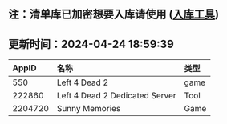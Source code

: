 ## 注：清单库已加密想要入库请使用 ([入库工具](https://github.com/BlankTMing/ManifestAutoUpdate/releases))

## 更新时间：2024-04-24 18:59:39
| AppID | 名称 | 类型  |
| :-------------------- | :----------------------------- | :----------- |
| 550 | Left 4 Dead 2| game |
| 222860 | Left 4 Dead 2 Dedicated Server| Tool |
| 2204720 | Sunny Memories| Game |
